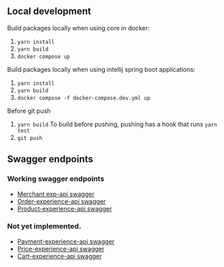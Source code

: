 ## Local development

Build packages locally when using core in docker:
1. `yarn install`
2. `yarn build`
3. `docker compose up`

Build packages locally when using intellij spring boot applications:
1. `yarn install`
2. `yarn build`
3. `docker compose -f docker-compose.dev.yml up`

Before git push
1. `yarn build` To build before pushing, pushing has a hook that runs `yarn test`
2. `git push`

## Swagger endpoints
### Working swagger endpoints
* [Merchant exp-api swagger](http://localhost:8086/v1/merchant/docs/swagger-ui/)
* [Order-experience-api swagger](http://localhost:8084/v1/order/docs/swagger-ui/)
* [Product-experience-api swagger](http://localhost:8081/v1/product/docs/swagger-ui/)

### Not yet implemented.
* [Payment-experience-api swagger](http://localhost:8085/v1/payment/docs/swagger-ui/)
* [Price-experience-api swagger](http://localhost:8082/v1/price/docs/swagger-ui/)
* [Cart-experience-api swagger](http://localhost:8083/v1/cart/docs/swagger-ui/)
